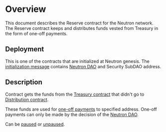 # Overview

This document describes the Reserve contract for the Neutron network. The Reserve contract keeps and distributes funds
vested from Treasury in the form of one-off payments.

## Deployment

This is one of the contracts that are initialized at Neutron genesis. The [initialization message](messages#instantiate)
contains [Neutron DAO](/docs/neutron/dao.md#neutron-dao) and Security SubDAO address.

## Description

Contract gets the funds from the [Treasury contract](../treasury/overview) that didn't go
to [Distribution contract](../distribution/overview).

These funds are used for [one-off payments](messages#payout) to specified address. One-off payments can only be made by
the decision of the [Neutron DAO](/docs/neutron/dao.md#neutron-dao).

Can be [paused](messages#pause) or [unpaused](messages#unpause).
